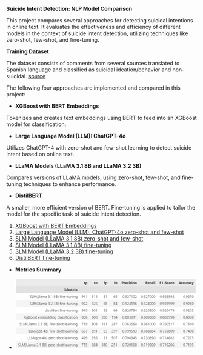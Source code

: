 **Suicide Intent Detection: NLP Model Comparison**

This project compares several approaches for detecting suicidal intentions in online text. It evaluates the effectiveness and efficiency of different models in the context of suicide intent detection, utilizing techniques like zero-shot, few-shot, and fine-tuning.

**Training Dataset**

The dataset consists of comments from several sources translated to Spanish language and classified as suicidal ideation/behavior and non-suicidal.
[source](https://huggingface.co/datasets/PrevenIA/spanish-suicide-intent)
  

The following four approaches are implemented and compared in this project:

* **XGBoost with BERT Embeddings**
  
Tokenizes and creates text embeddings using BERT to feed into an XGBoost model for classification.

* **Large Language Model (LLM): ChatGPT-4o**
  
Utilizes ChatGPT-4 with zero-shot and few-shot learning to detect suicide intent based on online text.

* **LLaMA Models (LLaMA 3.1 8B and LLaMA 3.2 3B)**
  
Compares versions of LLaMA models, using zero-shot, few-shot, and fine-tuning techniques to enhance performance.

* **DistilBERT**
  
A smaller, more efficient version of BERT. Fine-tuning is applied to tailor the model for the specific task of suicide intent detection.


1. [XGBoost with BERT Embeddings](ml_clasical_v1.ipynb)
2. [Large Language Model (LLM): ChatGPT-4o zero-shot and few-shot](test_model_gpt4.ipynb)
3. [SLM Model (LLaMA 3.1 8B) zero-shot and few-shot](Llama_3_1_zero_few_shot.ipynb)
4. [SLM Model (LLaMA 3.1 8B) fine-tuning](Fine_tuning_Llama_3_1_v3.ipynb)
5. [SLM Model (LLaMA 3.2 3B) fine-tuning](Fine_tuning_Llama_3_2_v2.ipynb)
6. [DistilBERT fine-tuning](Fine_tune_bert.ipynb)

* **Metrics Summary**

* ![Diagrama de flujo](data/comparacion.png)
